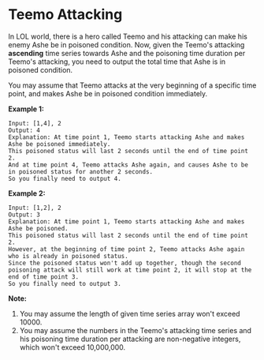 # Teemo Attacking

In LOL world, there is a hero called Teemo and his attacking can make his enemy Ashe be in poisoned condition. Now, given the Teemo's attacking **ascending** time series towards Ashe and the poisoning time duration per Teemo's attacking, you need to output the total time that Ashe is in poisoned condition.

You may assume that Teemo attacks at the very beginning of a specific time point, and makes Ashe be in poisoned condition immediately.

**Example 1:**

```pseudo
Input: [1,4], 2
Output: 4
Explanation: At time point 1, Teemo starts attacking Ashe and makes Ashe be poisoned immediately.
This poisoned status will last 2 seconds until the end of time point 2.
And at time point 4, Teemo attacks Ashe again, and causes Ashe to be in poisoned status for another 2 seconds.
So you finally need to output 4.
```

**Example 2:**

```pseudo
Input: [1,2], 2
Output: 3
Explanation: At time point 1, Teemo starts attacking Ashe and makes Ashe be poisoned.
This poisoned status will last 2 seconds until the end of time point 2.
However, at the beginning of time point 2, Teemo attacks Ashe again who is already in poisoned status.
Since the poisoned status won't add up together, though the second poisoning attack will still work at time point 2, it will stop at the end of time point 3.
So you finally need to output 3.
```

**Note:**

1. You may assume the length of given time series array won't exceed 10000.
2. You may assume the numbers in the Teemo's attacking time series and his poisoning time duration per attacking are non-negative integers, which won't exceed 10,000,000.
